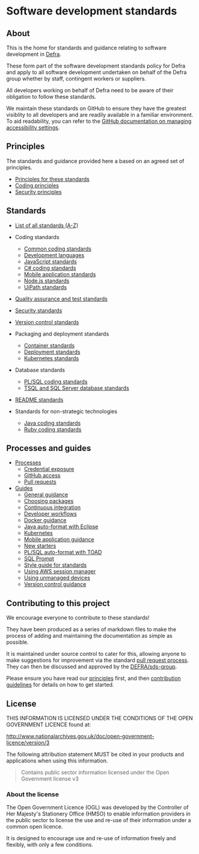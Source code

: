 # Software development standards

## About

This is the home for standards and guidance relating to software development in [Defra](https://www.gov.uk/government/organisations/department-for-environment-food-rural-affairs).

These form part of the software development standards policy for Defra and apply to all software development undertaken on behalf of the Defra group whether by staff, contingent workers or suppliers.

All developers working on behalf of Defra need to be aware of their obligation to follow these standards.

We maintain these standards on GitHub to ensure they have the greatest visiblity to all developers and are readily available in a familiar environment. To aid readability, you can refer to the [GitHub documentation on managing accessibility settings](https://docs.github.com/en/account-and-profile/setting-up-and-managing-your-personal-account-on-github/managing-user-account-settings/managing-accessibility-settings).

## Principles

The standards and guidance provided here a based on an agreed set of principles.

- [Principles for these standards](/principles/README.md)
- [Coding principles](/principles/coding_principles.md)
- [Security principles](/principles/security_principles.md)


## Standards

- [List of all standards (A-Z)](/standards/README.md)

- Coding standards
  - [Common coding standards](/standards/common_coding_standards.md)
  - [Development languages](/standards/development_language_standards.md)
  - [JavaScript standards](/standards/javascript_standards.md)
  - [C# coding standards](/standards/csharp_coding_standards.md)
  - [Mobile application standards](/standards/mobile_app_standards.md)
  - [Node.js standards](/standards/node_standards.md)
  - [UiPath standards](/standards/uipath_standards.md)
- [Quality assurance and test standards](/standards/quality_assurance_standards.md)
- [Security standards](/standards/security_standards.md)
- [Version control standards](/standards/version_control_standards.md)
- Packaging and deployment standards
  - [Container standards](/standards/container_standards.md)
  - [Deployment standards](/standards/deployment_standards.md)
  - [Kubernetes standards](/standards/kubernetes_standards.md)
- Database standards
  - [PL/SQL coding standards](/standards/plsql_coding_standards.md)
  - [TSQL and SQL Server database standards](/standards/tsql_and_sqldb_standards.md)
- [README standards](/standards/readme_standards.md)
- Standards for non-strategic technologies
  - [Java coding standards](/standards/java_coding_standards.md)
  - [Ruby coding standards](/standards/ruby_coding_standards.md)

## Processes and guides

- [Processes](/processes/README.md)
  - [Credential exposure](/processes/credential_exposure.md)
  - [GitHub access](/processes/github_access.md)
  - [Pull requests](/processes/pull_requests.md)
- [Guides](/guides/README.md)
  - [General guidance](/guides/README.md#general-guidance)
  - [Choosing packages](/guides/choosing_packages.md)
  - [Continuous integration](/guides/continuous_integration.md)
  - [Developer workflows](/guides/developer_workflows.md)
  - [Docker guidance](/guides/docker_guidance.md)
  - [Java auto-format with Eclipse](/guides/java_auto_format_eclipse.md)
  - [Kubernetes](/guides/kubernetes.md)
  - [Mobile application guidance](/guides/mobile_app_guidance.md)
  - [New starters](/guides/new_starters.md)
  - [PL/SQL auto-format with TOAD](/guides/plsql_auto_format_toad.md)
  - [SQL Prompt](/guides/version_control_guidance.md)
  - [Style guide for standards](/guides/style_guide_for_standards.md)
  - [Using AWS session manager](/guides/aws_session_manager.md)
  - [Using unmanaged devices](/guides/unmanaged_devices.md)
  - [Version control guidance](/guides/version_control_guidance.md)

## Contributing to this project

We encourage everyone to contribute to these standards!

They have been produced as a series of markdown files to make the process of adding and maintaining the documentation as simple as possible.

It is maintained under source control to cater for this, allowing anyone to make suggestions for improvement via the standard [pull request process](https://help.github.com/articles/using-pull-requests/). They can then be discussed and approved by the [DEFRA/sds-group](https://github.com/orgs/DEFRA/teams/sds-group).

Please ensure you have read our [principles](/principles/README.md) first, and then [contribution guidelines](/CONTRIBUTING.md) for details on how to get started.

## License

THIS INFORMATION IS LICENSED UNDER THE CONDITIONS OF THE OPEN GOVERNMENT LICENCE found at:

<http://www.nationalarchives.gov.uk/doc/open-government-licence/version/3>

The following attribution statement MUST be cited in your products and applications when using this information.

>Contains public sector information licensed under the Open Government license v3

### About the license

The Open Government Licence (OGL) was developed by the Controller of Her Majesty's Stationery Office (HMSO) to enable information providers in the public sector to license the use and re-use of their information under a common open licence.

It is designed to encourage use and re-use of information freely and flexibly, with only a few conditions.
